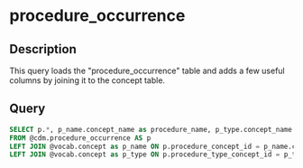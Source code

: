 # procedure_occurrence

## Description
This query loads the "procedure_occurrence" table and adds a few useful columns  by joining it to the concept table.

## Query

```sql
SELECT p.*, p_name.concept_name as procedure_name, p_type.concept_name as procedure_type
FROM @cdm.procedure_occurrence AS p 
LEFT JOIN @vocab.concept as p_name ON p.procedure_concept_id = p_name.concept_id
LEFT JOIN @vocab.concept as p_type ON p.procedure_type_concept_id = p_type.concept_id

	
```
